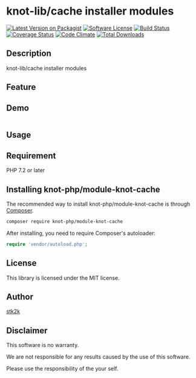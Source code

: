 knot-lib/cache installer modules
=======================

[![Latest Version on Packagist](https://img.shields.io/packagist/v/knot-php/module-knot-cache.svg?style=flat-square)](https://packagist.org/packages/knot-php/module-knot-cache)
[![Software License](https://img.shields.io/badge/license-MIT-brightgreen.svg?style=flat-square)](LICENSE.md)
[![Build Status](https://travis-ci.org/knot-php/module-knot-cache.svg?branch=master)](https://travis-ci.org/knot-php/module-knot-cache)
[![Coverage Status](https://coveralls.io/repos/github/knot-php/module-knot-cache/badge.svg?branch=master)](https://coveralls.io/github/knot-php/module-knot-cache?branch=master)
[![Code Climate](https://codeclimate.com/github/knot-php/module-knot-cache/badges/gpa.svg)](https://codeclimate.com/github/knot-php/module-knot-cache)
[![Total Downloads](https://img.shields.io/packagist/dt/knot-php/module-knot-cache.svg?style=flat-square)](https://packagist.org/packages/knot-php/module-knot-cache)

## Description

knot-lib/cache installer modules


## Feature

## Demo

```php

```

## Usage

## Requirement

PHP 7.2 or later

## Installing knot-php/module-knot-cache

The recommended way to install knot-php/module-knot-cache is through
[Composer](http://getcomposer.org).

```bash
composer require knot-php/module-knot-cache
```

After installing, you need to require Composer's autoloader:

```php
require 'vendor/autoload.php';
```

## License
This library is licensed under the MIT license.

## Author

[stk2k](https://github.com/stk2k)

## Disclaimer

This software is no warranty.

We are not responsible for any results caused by the use of this software.

Please use the responsibility of the your self.


